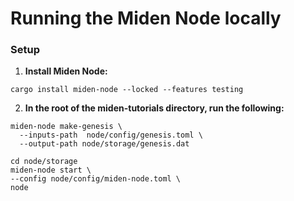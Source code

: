# Running the Miden Node locally

### Setup
1)  **Install Miden Node:**
```
cargo install miden-node --locked --features testing
```

2) **In the root of the miden-tutorials directory, run the following:**
```
miden-node make-genesis \
  --inputs-path  node/config/genesis.toml \
  --output-path node/storage/genesis.dat

cd node/storage
miden-node start \
--config node/config/miden-node.toml \
node
```